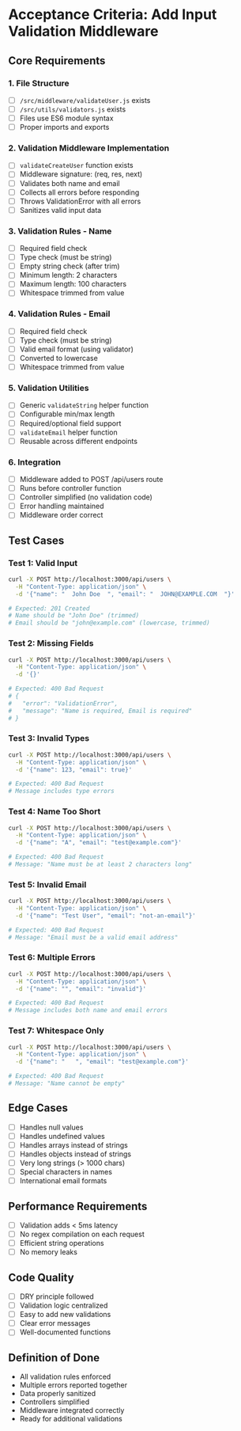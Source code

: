 # Acceptance Criteria: Add Input Validation Middleware

## Core Requirements

### 1. File Structure
- [ ] `/src/middleware/validateUser.js` exists
- [ ] `/src/utils/validators.js` exists
- [ ] Files use ES6 module syntax
- [ ] Proper imports and exports

### 2. Validation Middleware Implementation
- [ ] `validateCreateUser` function exists
- [ ] Middleware signature: (req, res, next)
- [ ] Validates both name and email
- [ ] Collects all errors before responding
- [ ] Throws ValidationError with all errors
- [ ] Sanitizes valid input data

### 3. Validation Rules - Name
- [ ] Required field check
- [ ] Type check (must be string)
- [ ] Empty string check (after trim)
- [ ] Minimum length: 2 characters
- [ ] Maximum length: 100 characters
- [ ] Whitespace trimmed from value

### 4. Validation Rules - Email
- [ ] Required field check
- [ ] Type check (must be string)
- [ ] Valid email format (using validator)
- [ ] Converted to lowercase
- [ ] Whitespace trimmed from value

### 5. Validation Utilities
- [ ] Generic `validateString` helper function
- [ ] Configurable min/max length
- [ ] Required/optional field support
- [ ] `validateEmail` helper function
- [ ] Reusable across different endpoints

### 6. Integration
- [ ] Middleware added to POST /api/users route
- [ ] Runs before controller function
- [ ] Controller simplified (no validation code)
- [ ] Error handling maintained
- [ ] Middleware order correct

## Test Cases

### Test 1: Valid Input
```bash
curl -X POST http://localhost:3000/api/users \
  -H "Content-Type: application/json" \
  -d '{"name": "  John Doe  ", "email": "  JOHN@EXAMPLE.COM  "}'

# Expected: 201 Created
# Name should be "John Doe" (trimmed)
# Email should be "john@example.com" (lowercase, trimmed)
```

### Test 2: Missing Fields
```bash
curl -X POST http://localhost:3000/api/users \
  -H "Content-Type: application/json" \
  -d '{}'

# Expected: 400 Bad Request
# {
#   "error": "ValidationError",
#   "message": "Name is required, Email is required"
# }
```

### Test 3: Invalid Types
```bash
curl -X POST http://localhost:3000/api/users \
  -H "Content-Type: application/json" \
  -d '{"name": 123, "email": true}'

# Expected: 400 Bad Request
# Message includes type errors
```

### Test 4: Name Too Short
```bash
curl -X POST http://localhost:3000/api/users \
  -H "Content-Type: application/json" \
  -d '{"name": "A", "email": "test@example.com"}'

# Expected: 400 Bad Request
# Message: "Name must be at least 2 characters long"
```

### Test 5: Invalid Email
```bash
curl -X POST http://localhost:3000/api/users \
  -H "Content-Type: application/json" \
  -d '{"name": "Test User", "email": "not-an-email"}'

# Expected: 400 Bad Request
# Message: "Email must be a valid email address"
```

### Test 6: Multiple Errors
```bash
curl -X POST http://localhost:3000/api/users \
  -H "Content-Type: application/json" \
  -d '{"name": "", "email": "invalid"}'

# Expected: 400 Bad Request
# Message includes both name and email errors
```

### Test 7: Whitespace Only
```bash
curl -X POST http://localhost:3000/api/users \
  -H "Content-Type: application/json" \
  -d '{"name": "   ", "email": "test@example.com"}'

# Expected: 400 Bad Request
# Message: "Name cannot be empty"
```

## Edge Cases
- [ ] Handles null values
- [ ] Handles undefined values
- [ ] Handles arrays instead of strings
- [ ] Handles objects instead of strings
- [ ] Very long strings (> 1000 chars)
- [ ] Special characters in names
- [ ] International email formats

## Performance Requirements
- [ ] Validation adds < 5ms latency
- [ ] No regex compilation on each request
- [ ] Efficient string operations
- [ ] No memory leaks

## Code Quality
- [ ] DRY principle followed
- [ ] Validation logic centralized
- [ ] Easy to add new validations
- [ ] Clear error messages
- [ ] Well-documented functions

## Definition of Done
- All validation rules enforced
- Multiple errors reported together
- Data properly sanitized
- Controllers simplified
- Middleware integrated correctly
- Ready for additional validations